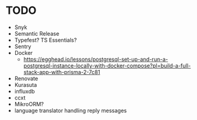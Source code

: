 # TODO

- Snyk
- Semantic Release
- Typefest? TS Essentials?
- Sentry
- Docker
  - <https://egghead.io/lessons/postgresql-set-up-and-run-a-postgresql-instance-locally-with-docker-compose?pl=build-a-full-stack-app-with-prisma-2-7c81>
- Renovate
- Kurasuta
- influxdb
- ccxt
- MikroORM?
- language translator handling reply messages

